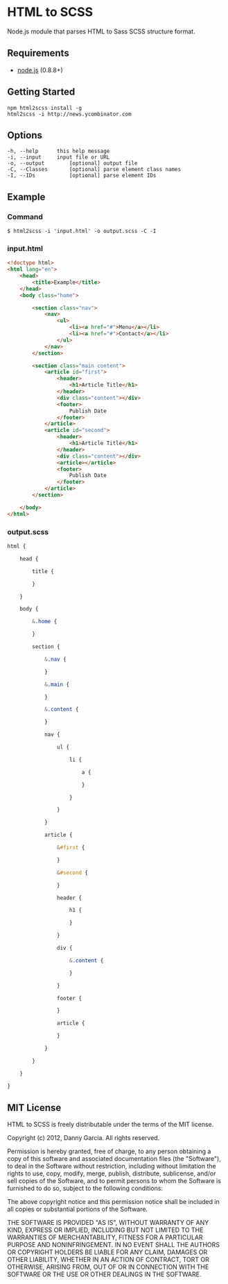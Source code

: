 # HTML to SCSS

Node.js module that parses HTML to Sass SCSS structure format.

## Requirements

- [node.js](nodejs.org) (0.8.8+)

## Getting Started

	npm html2scss install -g
	html2scss -i http://news.ycombinator.com

## Options

	-h, --help		this help message
	-i, --input		input file or URL
	-o, --output		[optional] output file
	-C, --Classes		[optional] parse element class names
	-I, --IDs			[optional] parse element IDs

## Example

### Command

	$ html2scss -i 'input.html' -o output.scss -C -I

### input.html

````html
<!doctype html>
<html lang="en">
	<head>
		<title>Example</title>
	</head>
	<body class="home">

		<section class="nav">
			<nav>
				<ul>
					<li><a href="#">Menu</a></li>
					<li><a href="#">Contact</a></li>
				</ul>
			</nav>
		</section>

		<section class="main content">
			<article id="first">
				<header>
					<h1>Article Title</h1>
				</header>
				<div class="content"></div>
				<footer>
					Publish Date
				</footer>
			</article>
			<article id="second">
				<header>
					<h1>Article Title</h1>
				</header>
				<div class="content"></div>
				<article></article>
				<footer>
					Publish Date
				</footer>
			</article>
		</section>

	</body>
</html>
````

### output.scss

````scss
html {

	head {

		title {

		}

	}

	body {

		&.home {

		}

		section {

			&.nav {

			}

			&.main {

			}

			&.content {

			}

			nav {

				ul {

					li {

						a {

						}

					}

				}

			}

			article {

				&#first {

				}

				&#second {

				}

				header {

					h1 {

					}

				}

				div {

					&.content {

					}

				}

				footer {

				}

				article {

				}

			}

		}

	}

}
````

## MIT License

HTML to SCSS is freely distributable under the terms of the MIT license.

Copyright (c) 2012, Danny Garcia. All rights reserved.

Permission is hereby granted, free of charge, to any person obtaining a copy of this software and associated documentation
files (the "Software"), to deal in the Software without restriction, including without limitation the rights to use,
copy, modify, merge, publish, distribute, sublicense, and/or sell copies of the Software, and to permit persons to whom the Software is furnished to do so, subject to the following conditions:

The above copyright notice and this permission notice shall be included in all copies or substantial portions of the Software.

THE SOFTWARE IS PROVIDED "AS IS", WITHOUT WARRANTY OF ANY KIND, EXPRESS OR IMPLIED, INCLUDING BUT NOT LIMITED TO THE WARRANTIES OF MERCHANTABILITY, FITNESS FOR A PARTICULAR PURPOSE AND NONINFRINGEMENT. IN NO EVENT SHALL THE AUTHORS OR COPYRIGHT HOLDERS BE LIABLE FOR ANY CLAIM, DAMAGES OR OTHER LIABILITY, WHETHER IN AN ACTION OF CONTRACT, TORT OR OTHERWISE, ARISING FROM, OUT OF OR IN CONNECTION WITH THE SOFTWARE OR THE USE OR OTHER DEALINGS IN THE SOFTWARE.